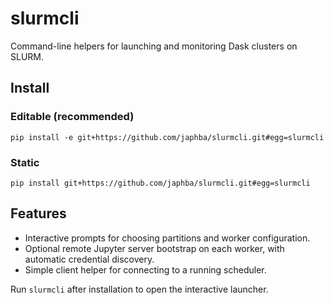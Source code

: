 # slurmcli

Command-line helpers for launching and monitoring Dask clusters on SLURM.

## Install 

### Editable (recommended)
```pip install -e git+https://github.com/japhba/slurmcli.git#egg=slurmcli```

### Static
```pip install git+https://github.com/japhba/slurmcli.git#egg=slurmcli```

## Features

- Interactive prompts for choosing partitions and worker configuration.
- Optional remote Jupyter server bootstrap on each worker, with automatic
  credential discovery.
- Simple client helper for connecting to a running scheduler.

Run `slurmcli` after installation to open the interactive launcher.

